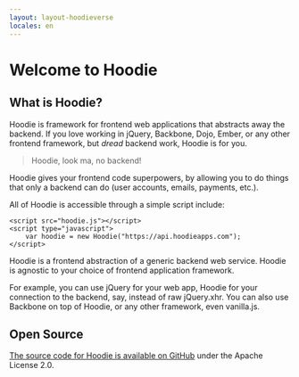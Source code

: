 ```yaml
---
layout: layout-hoodieverse
locales: en
---
```


# Welcome to Hoodie

## What is Hoodie?

Hoodie is framework for frontend web applications that abstracts away the backend. If you love working in jQuery, Backbone, Dojo, Ember, or any other frontend framework, but *dread* backend work, Hoodie is for you.

> Hoodie, look ma, no backend!

Hoodie gives your frontend code superpowers, by allowing you to do things that only a backend can do (user accounts, emails, payments, etc.).

All of Hoodie is accessible through a simple script include:

<pre><code>&lt;script src="hoodie.js"&gt;&lt;/script&gt;
&lt;script type="javascript"&gt;
	var hoodie = new Hoodie("https://api.hoodieapps.com");
&lt;/script&gt;</code></pre>
Hoodie is a frontend abstraction of a generic backend web service. Hoodie is agnostic to your choice of frontend application framework.

For example, you can use jQuery for your web app, Hoodie for your connection to the backend, say, instead of raw 
jQuery.xhr. You can also use Backbone on top of Hoodie, or any other framework, even vanilla.js.


## Open Source

<a href="http://github.com/hoodiehq" target="_blank">The source code for Hoodie is available on GitHub</a> under the Apache License 2.0.
